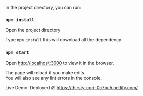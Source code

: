 
In the project directory, you can run:


### `npm install`

Open the project directory 

Type `npm install` this will download all the dependency<br>

### `npm start`

Open [http://localhost:3000](http://localhost:3000) to view it in the browser.

The page will reload if you make edits.<br>
You will also see any lint errors in the console.

Live Demo:
Deployed @ https://thirsty-cori-0c7bc5.netlify.com/
